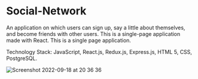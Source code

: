 # Social-Network

An application on which users can sign up, say a little about themselves, and become friends with other users.
This is a single-page application made with React. This is a single page application.

Technology Stack: JavaScript, React.js, Redux.js, Express.js, HTML 5, CSS, PostgreSQL.

![Screenshot 2022-09-18 at 20 36 36](https://user-images.githubusercontent.com/101888461/190923129-e283c359-d8c8-4c87-afa6-b5014bc43601.png)
